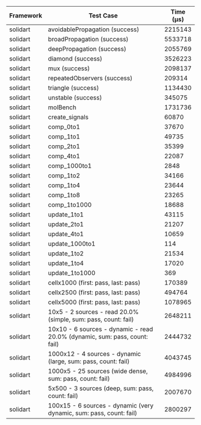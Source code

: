| Framework | Test Case | Time (μs) |
| --- | --- | --- |
| solidart | avoidablePropagation (success) | 2215143 |
| solidart | broadPropagation (success) | 5533718 |
| solidart | deepPropagation (success) | 2055769 |
| solidart | diamond (success) | 3526223 |
| solidart | mux (success) | 2098137 |
| solidart | repeatedObservers (success) | 209314 |
| solidart | triangle (success) | 1134430 |
| solidart | unstable (success) | 345075 |
| solidart | molBench | 1731736 |
| solidart | create_signals | 60870 |
| solidart | comp_0to1 | 37670 |
| solidart | comp_1to1 | 49735 |
| solidart | comp_2to1 | 35399 |
| solidart | comp_4to1 | 22087 |
| solidart | comp_1000to1 | 2848 |
| solidart | comp_1to2 | 34166 |
| solidart | comp_1to4 | 23644 |
| solidart | comp_1to8 | 23265 |
| solidart | comp_1to1000 | 18688 |
| solidart | update_1to1 | 43115 |
| solidart | update_2to1 | 21207 |
| solidart | update_4to1 | 10659 |
| solidart | update_1000to1 | 114 |
| solidart | update_1to2 | 21534 |
| solidart | update_1to4 | 17020 |
| solidart | update_1to1000 | 369 |
| solidart | cellx1000 (first: pass, last: pass) | 170389 |
| solidart | cellx2500 (first: pass, last: pass) | 494764 |
| solidart | cellx5000 (first: pass, last: pass) | 1078965 |
| solidart | 10x5 - 2 sources - read 20.0% (simple, sum: pass, count: fail) | 2648211 |
| solidart | 10x10 - 6 sources - dynamic - read 20.0% (dynamic, sum: pass, count: fail) | 2444732 |
| solidart | 1000x12 - 4 sources - dynamic (large, sum: pass, count: fail) | 4043745 |
| solidart | 1000x5 - 25 sources (wide dense, sum: pass, count: fail) | 4984996 |
| solidart | 5x500 - 3 sources (deep, sum: pass, count: fail) | 2007670 |
| solidart | 100x15 - 6 sources - dynamic (very dynamic, sum: pass, count: fail) | 2800297 |
